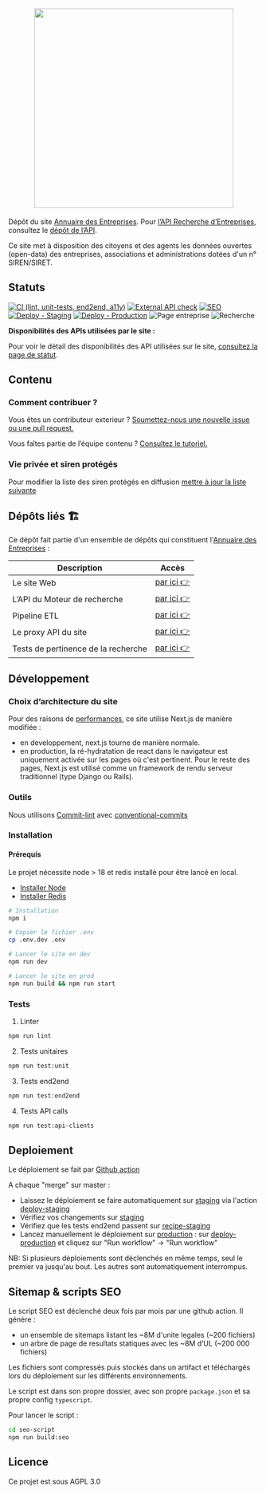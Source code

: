 <h1 align="center">
  <img src="https://github.com/etalab/annuaire-entreprises-site/blob/main/public/images/annnuaire-entreprises.svg" width="400px" />
</h1>

Dépôt du site [Annuaire des Entreprises](https://annuaire-entreprises.data.gouv.fr). Pour [l’API Recherche d’Entreprises](https://api.gouv.fr/les-api/api-recherche-entreprises), consultez le [dépôt de l’API](https://github.com/etalab/annuaire-entreprises-search-api).

Ce site met à disposition des citoyens et des agents les données ouvertes (open-data) des entreprises, associations et administrations dotées d'un n° SIREN/SIRET.

## Statuts

[![CI (lint, unit-tests, end2end, a11y)](https://github.com/etalab/annuaire-entreprises.data.gouv.fr/actions/workflows/pre-merge.yml/badge.svg)](https://github.com/etalab/annuaire-entreprises.data.gouv.fr/actions/workflows/pre-merge.yml)
[![External API check](https://github.com/etalab/annuaire-entreprises-site/actions/workflows/external-api-test.yml/badge.svg)](https://github.com/etalab/annuaire-entreprises-site/actions/workflows/external-api-test.yml)
[![SEO](https://github.com/etalab/annuaire-entreprises-site/actions/workflows/seo.yml/badge.svg)](https://github.com/etalab/annuaire-entreprises-site/actions/workflows/seo.yml)
[![Deploy - Staging](https://github.com/etalab/annuaire-entreprises.data.gouv.fr/actions/workflows/deploy-staging.yml/badge.svg?branch=main)](https://github.com/etalab/annuaire-entreprises.data.gouv.fr/actions/workflows/deploy-staging.yml)
[![Deploy - Production](https://github.com/etalab/annuaire-entreprises.data.gouv.fr/actions/workflows/deploy-production.yml/badge.svg)](https://github.com/etalab/annuaire-entreprises.data.gouv.fr/actions/workflows/deploy-production.yml)
![Page entreprise](https://img.shields.io/uptimerobot/status/m787859483-e754b64b78a0c30eea102880?label=Page%20entreprise&logo=Page%20entreprise)
![Recherche](https://img.shields.io/uptimerobot/status/m787859512-adcc5cd05674366504f96c86?label=Recherche&logo=Page%20entreprise)

**Disponibilités des APIs utilisées par le site :**

Pour voir le détail des disponibilités des API utilisées sur le site, [consultez la page de statut](https://annuaire-entreprises.data.gouv.fr/donnees/api).

## Contenu

### Comment contribuer ?

Vous êtes un contributeur exterieur ? [Soumettez-nous une nouvelle issue ou une pull request.](https://github.com/etalab/annuaire-entreprises-site/issues/new/choose)

Vous faîtes partie de l’équipe contenu ? [Consultez le tutoriel.](https://github.com/etalab/annuaire-entreprises.data.gouv.fr/tree/main/CONTRIBUTE-CONTENT.md)

### Vie privée et siren protégés

Pour modifier la liste des siren protégés en diffusion [mettre à jour la liste suivante](https://github.com/etalab/annuaire-entreprises-site/edit/main/public/protected-siren.txt)

## Dépôts liés 🏗

Ce dépôt fait partie d'un ensemble de dépôts qui constituent l'[Annuaire des Entreprises](https://annuaire-entreprises.data.gouv.fr) :

| Description                         | Accès                                                                       |
| ----------------------------------- | --------------------------------------------------------------------------- |
| Le site Web                         | [par ici 👉](https://github.com/etalab/annuaire-entreprises-site)           |
| L’API du Moteur de recherche        | [par ici 👉](https://github.com/etalab/annuaire-entreprises-search-api)     |
| Pipeline ETL                        | [par ici 👉](https://github.com/etalab/annuaire-entreprises-search-infra)   |
| Le proxy API du site                | [par ici 👉](https://github.com/etalab/annuaire-entreprises-api-proxy)      |
| Tests de pertinence de la recherche | [par ici 👉](https://github.com/etalab/annuaire-entreprises-search-testing) |

## Développement

### Choix d’architecture du site

Pour des raisons de [performances](https://pagespeed.web.dev/analysis/https-annuaire-entreprises-data-gouv-fr-entreprise-danone-552032534/z9b3dtu5dl?form_factor=mobile), ce site utilise Next.js de manière modifiée :

- en developpement, next.js tourne de manière normale.
- en production, la ré-hydratation de react dans le navigateur est uniquement activée sur les pages où c'est pertinent. Pour le reste des pages, Next.js est utilisé comme un framework de rendu serveur traditionnel (type Django ou Rails).

### Outils

Nous utilisons [Commit-lint](https://commitlint.js.org/#/) avec [conventional-commits](https://www.conventionalcommits.org/en/v1.0.0-beta.2/#why-use-conventional-commits)

### Installation

#### Prérequis

Le projet nécessite node > 18 et redis installé pour être lancé en local.

- [Installer Node](https://nodejs.org/en/download/package-manager)
- [Installer Redis](https://redis.io/docs/getting-started/installation/)

```bash
# Installation
npm i

# Copier le fichier .env
cp .env.dev .env

# Lancer le site en dev
npm run dev

# Lancer le site en prod
npm run build && npm run start
```

### Tests

1. Linter

```bash
npm run lint
```

2. Tests unitaires

```bash
npm run test:unit
```

3. Tests end2end

```bash
npm run test:end2end
```

4. Tests API calls

```bash
npm run test:api-clients
```

## Deploiement

Le déploiement se fait par [Github action](https://github.com/etalab/annuaire-entreprises-site/actions)

A chaque "merge" sur master :

- Laissez le déploiement se faire automatiquement sur [staging](https://staging.annuaire-entreprises.data.gouv.fr) via l'action [deploy-staging](https://github.com/etalab/annuaire-entreprises-site/actions/workflows/deploy-staging.yml)
- Vérifiez vos changements sur [staging](https://staging.annuaire-entreprises.data.gouv.fr)
- Vérifiez que les tests end2end passent sur [recipe-staging](https://github.com/etalab/annuaire-entreprises-site/actions/workflows/recipe-staging.yml)
- Lancez manuellement le déploiement sur [production](https://annuaire-entreprises.data.gouv.fr) : sur [deploy-production](https://github.com/etalab/annuaire-entreprises-site/actions/workflows/deploy-production.yml) et cliquez sur "Run workflow" -> "Run workflow"

NB: Si plusieurs déploiements sont déclenchés en même temps, seul le premier va jusqu'au bout. Les autres sont automatiquement interrompus.

## Sitemap & scripts SEO

Le script SEO est déclenché deux fois par mois par une github action.
Il génère :

- un ensemble de sitemaps listant les ~8M d'unite legales (~200 fichiers)
- un arbre de page de resultats statiques avec les ~8M d’UL (~200 000 fichiers)

Les fichiers sont compressés puis stockés dans un artifact et téléchargés lors du déploiement sur les différents environnements.

Le script est dans son propre dossier, avec son propre `package.json` et sa propre config `typescript`.

Pour lancer le script :

```bash
cd seo-script
npm run build:seo
```

## Licence

Ce projet est sous AGPL 3.0
